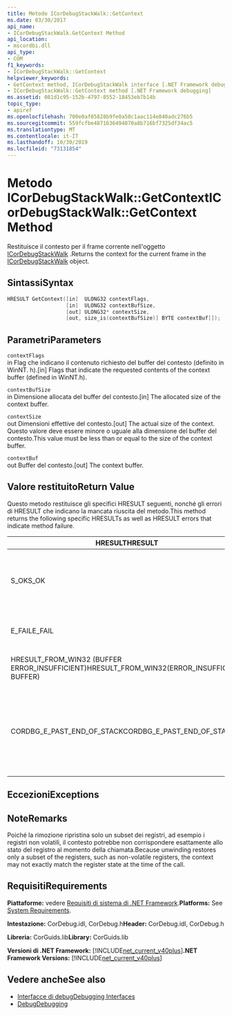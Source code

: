 ```yaml
---
title: Metodo ICorDebugStackWalk::GetContext
ms.date: 03/30/2017
api_name:
- ICorDebugStackWalk.GetContext Method
api_location:
- mscordbi.dll
api_type:
- COM
f1_keywords:
- ICorDebugStackWalk::GetContext
helpviewer_keywords:
- GetContext method, ICorDebugStackWalk interface [.NET Framework debugging]
- ICorDebugStackWalk::GetContext method [.NET Framework debugging]
ms.assetid: 081d1c95-152b-4797-8552-18453eb7b14b
topic_type:
- apiref
ms.openlocfilehash: 700e0af05828b9fe0a50c1aac114e840adc276b5
ms.sourcegitcommit: 559fcfbe4871636494870a8b716bf7325df34ac5
ms.translationtype: MT
ms.contentlocale: it-IT
ms.lasthandoff: 10/30/2019
ms.locfileid: "73131854"
---
```

# <a name="icordebugstackwalkgetcontext-method"></a><span data-ttu-id="4fd4f-102">Metodo ICorDebugStackWalk::GetContext</span><span class="sxs-lookup"><span data-stu-id="4fd4f-102">ICorDebugStackWalk::GetContext Method</span></span>
<span data-ttu-id="4fd4f-103">Restituisce il contesto per il frame corrente nell'oggetto [ICorDebugStackWalk](../../../../docs/framework/unmanaged-api/debugging/icordebugstackwalk-interface.md) .</span><span class="sxs-lookup"><span data-stu-id="4fd4f-103">Returns the context for the current frame in the [ICorDebugStackWalk](../../../../docs/framework/unmanaged-api/debugging/icordebugstackwalk-interface.md) object.</span></span>  
  
## <a name="syntax"></a><span data-ttu-id="4fd4f-104">Sintassi</span><span class="sxs-lookup"><span data-stu-id="4fd4f-104">Syntax</span></span>  
  
```cpp  
HRESULT GetContext([in]  ULONG32 contextFlags,  
                   [in]  ULONG32 contextBufSize,  
                   [out] ULONG32* contextSize,  
                   [out, size_is(contextBufSize)] BYTE contextBuf[]);  
```  
  
## <a name="parameters"></a><span data-ttu-id="4fd4f-105">Parametri</span><span class="sxs-lookup"><span data-stu-id="4fd4f-105">Parameters</span></span>  
 `contextFlags`  
 <span data-ttu-id="4fd4f-106">in Flag che indicano il contenuto richiesto del buffer del contesto (definito in WinNT. h).</span><span class="sxs-lookup"><span data-stu-id="4fd4f-106">[in] Flags that indicate the requested contents of the context buffer (defined in WinNT.h).</span></span>  
  
 `contextBufSize`  
 <span data-ttu-id="4fd4f-107">in Dimensione allocata del buffer del contesto.</span><span class="sxs-lookup"><span data-stu-id="4fd4f-107">[in] The allocated size of the context buffer.</span></span>  
  
 `contextSize`  
 <span data-ttu-id="4fd4f-108">out Dimensioni effettive del contesto.</span><span class="sxs-lookup"><span data-stu-id="4fd4f-108">[out] The actual size of the context.</span></span> <span data-ttu-id="4fd4f-109">Questo valore deve essere minore o uguale alla dimensione del buffer del contesto.</span><span class="sxs-lookup"><span data-stu-id="4fd4f-109">This value must be less than or equal to the size of the context buffer.</span></span>  
  
 `contextBuf`  
 <span data-ttu-id="4fd4f-110">out Buffer del contesto.</span><span class="sxs-lookup"><span data-stu-id="4fd4f-110">[out] The context buffer.</span></span>  
  
## <a name="return-value"></a><span data-ttu-id="4fd4f-111">Valore restituito</span><span class="sxs-lookup"><span data-stu-id="4fd4f-111">Return Value</span></span>  
 <span data-ttu-id="4fd4f-112">Questo metodo restituisce gli specifici HRESULT seguenti, nonché gli errori di HRESULT che indicano la mancata riuscita del metodo.</span><span class="sxs-lookup"><span data-stu-id="4fd4f-112">This method returns the following specific HRESULTs as well as HRESULT errors that indicate method failure.</span></span>  
  
|<span data-ttu-id="4fd4f-113">HRESULT</span><span class="sxs-lookup"><span data-stu-id="4fd4f-113">HRESULT</span></span>|<span data-ttu-id="4fd4f-114">Descrizione</span><span class="sxs-lookup"><span data-stu-id="4fd4f-114">Description</span></span>|  
|-------------|-----------------|  
|<span data-ttu-id="4fd4f-115">S_OK</span><span class="sxs-lookup"><span data-stu-id="4fd4f-115">S_OK</span></span>|<span data-ttu-id="4fd4f-116">Il contesto per il frame corrente è stato restituito correttamente.</span><span class="sxs-lookup"><span data-stu-id="4fd4f-116">The context for the current frame was successfully returned.</span></span>|  
|<span data-ttu-id="4fd4f-117">E_FAIL</span><span class="sxs-lookup"><span data-stu-id="4fd4f-117">E_FAIL</span></span>|<span data-ttu-id="4fd4f-118">Non è stato possibile restituire il contesto.</span><span class="sxs-lookup"><span data-stu-id="4fd4f-118">The context could not be returned.</span></span>|  
|<span data-ttu-id="4fd4f-119">HRESULT_FROM_WIN32 (BUFFER ERROR_INSUFFICIENT)</span><span class="sxs-lookup"><span data-stu-id="4fd4f-119">HRESULT_FROM_WIN32(ERROR_INSUFFICIENT BUFFER)</span></span>|<span data-ttu-id="4fd4f-120">Il buffer del contesto è troppo piccolo.</span><span class="sxs-lookup"><span data-stu-id="4fd4f-120">The context buffer is too small.</span></span>|  
|<span data-ttu-id="4fd4f-121">CORDBG_E_PAST_END_OF_STACK</span><span class="sxs-lookup"><span data-stu-id="4fd4f-121">CORDBG_E_PAST_END_OF_STACK</span></span>|<span data-ttu-id="4fd4f-122">Il puntatore al frame è già alla fine dello stack. non è pertanto possibile accedere a nessun frame aggiuntivo.</span><span class="sxs-lookup"><span data-stu-id="4fd4f-122">The frame pointer is already at the end of the stack; therefore, no additional frames can be accessed.</span></span>|  
  
## <a name="exceptions"></a><span data-ttu-id="4fd4f-123">Eccezioni</span><span class="sxs-lookup"><span data-stu-id="4fd4f-123">Exceptions</span></span>  
  
## <a name="remarks"></a><span data-ttu-id="4fd4f-124">Note</span><span class="sxs-lookup"><span data-stu-id="4fd4f-124">Remarks</span></span>  
 <span data-ttu-id="4fd4f-125">Poiché la rimozione ripristina solo un subset dei registri, ad esempio i registri non volatili, il contesto potrebbe non corrispondere esattamente allo stato del registro al momento della chiamata.</span><span class="sxs-lookup"><span data-stu-id="4fd4f-125">Because unwinding restores only a subset of the registers, such as non-volatile registers, the context may not exactly match the register state at the time of the call.</span></span>  
  
## <a name="requirements"></a><span data-ttu-id="4fd4f-126">Requisiti</span><span class="sxs-lookup"><span data-stu-id="4fd4f-126">Requirements</span></span>  
 <span data-ttu-id="4fd4f-127">**Piattaforme:** vedere [Requisiti di sistema di .NET Framework](../../../../docs/framework/get-started/system-requirements.md).</span><span class="sxs-lookup"><span data-stu-id="4fd4f-127">**Platforms:** See [System Requirements](../../../../docs/framework/get-started/system-requirements.md).</span></span>  
  
 <span data-ttu-id="4fd4f-128">**Intestazione:** CorDebug.idl, CorDebug.h</span><span class="sxs-lookup"><span data-stu-id="4fd4f-128">**Header:** CorDebug.idl, CorDebug.h</span></span>  
  
 <span data-ttu-id="4fd4f-129">**Libreria:** CorGuids.lib</span><span class="sxs-lookup"><span data-stu-id="4fd4f-129">**Library:** CorGuids.lib</span></span>  
  
 <span data-ttu-id="4fd4f-130">**Versioni di .NET Framework:** [!INCLUDE[net_current_v40plus](../../../../includes/net-current-v40plus-md.md)]</span><span class="sxs-lookup"><span data-stu-id="4fd4f-130">**.NET Framework Versions:** [!INCLUDE[net_current_v40plus](../../../../includes/net-current-v40plus-md.md)]</span></span>  
  
## <a name="see-also"></a><span data-ttu-id="4fd4f-131">Vedere anche</span><span class="sxs-lookup"><span data-stu-id="4fd4f-131">See also</span></span>

- [<span data-ttu-id="4fd4f-132">Interfacce di debug</span><span class="sxs-lookup"><span data-stu-id="4fd4f-132">Debugging Interfaces</span></span>](../../../../docs/framework/unmanaged-api/debugging/debugging-interfaces.md)
- [<span data-ttu-id="4fd4f-133">Debug</span><span class="sxs-lookup"><span data-stu-id="4fd4f-133">Debugging</span></span>](../../../../docs/framework/unmanaged-api/debugging/index.md)
